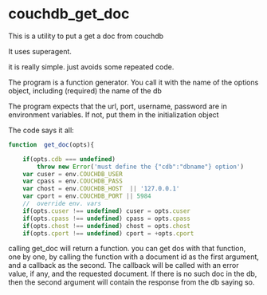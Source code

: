 # couchdb_get_doc

This is a utility to put a get a doc from couchdb

It uses superagent.

it is really simple.  just avoids some repeated code.

The program is a function generator.  You call it with the name of the
options object, including (required) the name of the db

The program expects that the url, port, username, password are in
environment variables.  If not, put them in the initialization object


The code says it all:


```javascript
function  get_doc(opts){

    if(opts.cdb === undefined)
        throw new Error('must define the {"cdb":"dbname"} option')
    var cuser = env.COUCHDB_USER
    var cpass = env.COUCHDB_PASS
    var chost = env.COUCHDB_HOST  || '127.0.0.1'
    var cport = env.COUCHDB_PORT || 5984
    //  override env. vars
    if(opts.cuser !== undefined) cuser = opts.cuser
    if(opts.cpass !== undefined) cpass = opts.cpass
    if(opts.chost !== undefined) chost = opts.chost
    if(opts.cport !== undefined) cport = +opts.cport
```

calling get_doc will return a function.  you can get dos with that
function, one by one, by calling the function with a document id as
the first argument, and a callback as the second.  The callback will
be called with an error value, if any, and the requested document.  If
there is no such doc in the db, then the second argument will contain
the response from the db saying so.
